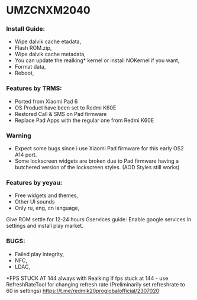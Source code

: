 # UMZCNXM2040
### Install Guide:

- Wipe dalvik cache etadata,
- Flash ROM.zip,
- Wipe dalvik cache metadata,
- You can update the realking* kernel or install NOKernel if you want,
- Format data,
- Reboot,

### Features by TRMS: 

- Ported from Xiaomi Pad 6
- OS Product have been set to Redmi K60E
- Restored Call & SMS on Pad firmware
- Replace Pad Apps with the regular one from Redmi K60E

### Warning
- Expect some bugs since i use Xiaomi Pad firmware for this early OS2 A14 port.
- Some lockscreen widgets are broken due to Pad firmware having a butchered version of the lockscreen styles. (AOD Styles still works)

### Features by yeyau: 

- Free widgets and themes,
- Other UI sounds
- Only ru, eng, cn language,

Give ROM settle for 12-24 hours
Gservices guide: Enable google services in settings and install play market.

### BUGS:
- Failed play integrity,
- NFC,
- LDAC,

*FPS STUCK AT 144 always with Realking
If fps stuck at 144 - use RefreshRateTool for changing refresh rate (Preliminarily set refreshrate to 60 in settings) https://t.me/redmik20proglobalofficial/2307020
